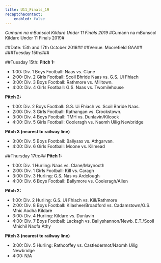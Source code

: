 ```yaml
---
title: U11_Finals_19
recaptchacontact:
    enabled: false
---
```


*Cumann na mBunscol Kildare Under 11 Finals 2019*
#Cumann na mBunscol Kildare Under 11 Finals 2019#

##Date: 15th and 17th October 2019##
##Venue: Moorefield GAA##
###Tuesday 15th:###

##Tuesday 15th:
**Pitch 1:**

* 1:00: Div. 1 Boys Football: Naas vs. Clane
* 2:00: Div. 2 Girls Football: Scoil Bhride Naas vs. G.S. Ui Fhiach
* 3:00: Div. 3 Boys Football: Rathmore vs. Milltown.
* 4:00: Div. 4 Girls Football: G.S. Naas vs. Twomilehouse

**Pitch 2:**

* 1:00: Div. 2 Boys Football: G.S. Ui Fhiach vs. Scoil Bhride Naas.
* 2:00: Div. 3 Girls Football: Rathangan vs. Crookstown.
* 3:00: Div. 4 Boys Football: TMH vs. Dunlavin/Kilcock
* 4:00: Div. 5 Girls Football: Cooleragh vs. Naomh Uilig Newbridge

**Pitch 3 (nearest to railway line)**
 
* 3:00: Div. 5 Boys Football: Ballysax vs. Athgarvan.
* 4:00: Div. 6 Girls Football: Moone vs. Kilmead

##Thursday 17th:##
**Pitch 1:**

* 1:00: Div. 1 Hurling: Naas vs. Clane/Maynooth
* 2:00: Div. 1 Girls Football: Kill vs. Caragh
* 3:00: Div. 3 Hurling: G.S. Nas vs Ardclough
* 4:00: Div. 6 Boys Football: Ballymore vs. Cooleragh/Allen

**Pitch 2:**

* 1:00: Div. 2 Hurling: G.S. Ui Fhiach vs. Kill/Rathmore
* 2:00: Div. 8 Boys Football: Kilashee/Broadford vs. Cadamstown/G.S. Mhic Aodha Kildare
* 3:00: Div. 4 Hurling: Kildare vs. Dunlavin
* 4:00: Div. 7 Boys Football: Lackagh vs. Ballyshannon/Newb. E.T./Scoil Mhichil Naofa Athy

**Pitch 3 (nearest to railway line)**
 
* 3:00: Div. 5 Hurling: Rathcoffey vs. Castledermot/Naomh Uilig Newbridge
* 4:00:  N/A
